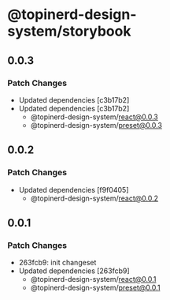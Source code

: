 # @topinerd-design-system/storybook

## 0.0.3

### Patch Changes

- Updated dependencies [c3b17b2]
- Updated dependencies [c3b17b2]
  - @topinerd-design-system/react@0.0.3
  - @topinerd-design-system/preset@0.0.3

## 0.0.2

### Patch Changes

- Updated dependencies [f9f0405]
  - @topinerd-design-system/react@0.0.2

## 0.0.1

### Patch Changes

- 263fcb9: init changeset
- Updated dependencies [263fcb9]
  - @topinerd-design-system/react@0.0.1
  - @topinerd-design-system/preset@0.0.1
